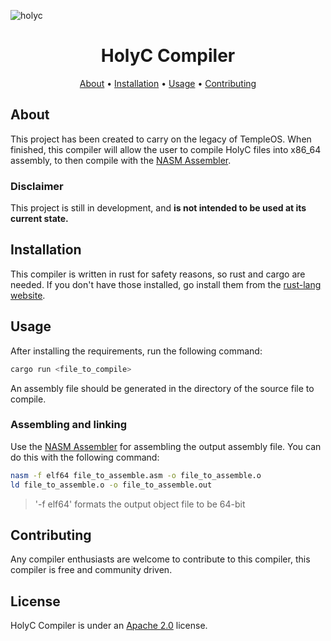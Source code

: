 ![holyc](https://user-images.githubusercontent.com/97398293/233475753-d2a6a55c-d56d-4519-bf9a-65e6c41fc8ee.svg)

<h1 align="center">HolyC Compiler</h1>

<div align="center">
       	<a href="#about">About</a>
  <span> • </span>
	      <a href="#installation">Installation</a>
  <span> • </span>
        <a href="#usage">Usage</a>
   <span> • </span>
        <a href="#contributing">Contributing</a>
  <p></p>
</div> 

## About

This project has been created to carry on the legacy of TempleOS. When finished, this compiler will allow the user to compile HolyC files into x86_64 assembly, to then compile with the [NASM Assembler](https://en.wikipedia.org/wiki/Netwide_Assembler).

### Disclaimer

This project is still in development, and **is not intended to be used at its current state.**

## Installation

This compiler is written in rust for safety reasons, so rust and cargo are needed. If you don't have those installed, go install them from the [rust-lang website](https://doc.rust-lang.org/cargo/getting-started/installation.html).

## Usage

After installing the requirements, run the following command:

``` bash
cargo run <file_to_compile>
```

An assembly file should be generated in the directory of the source file to compile.

### Assembling and linking

Use the [NASM Assembler](https://en.wikipedia.org/wiki/Netwide_Assembler) for assembling the output assembly file. You can do this with the following command:

``` bash
nasm -f elf64 file_to_assemble.asm -o file_to_assemble.o
ld file_to_assemble.o -o file_to_assemble.out
```

> '-f elf64' formats the output object file to be 64-bit

## Contributing

Any compiler enthusiasts are welcome to contribute to this compiler, this compiler is free and community driven.

## License

HolyC Compiler is under an [Apache 2.0](./LICENSE) license.
